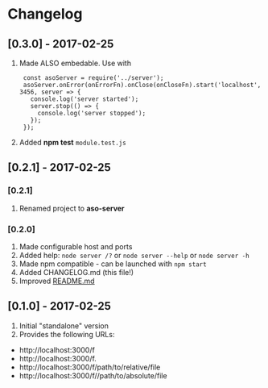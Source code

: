 # Changelog

## [0.3.0] - 2017-02-25

1. Made ALSO embedable. Use with

        const asoServer = require('../server');
        asoServer.onError(onErrorFn).onClose(onCloseFn).start('localhost', 3456, server => {
          console.log('server started');
          server.stop(() => {
            console.log('server stopped');
          });
        });

1. Added **npm test** `module.test.js`

## [0.2.1] - 2017-02-25
### [0.2.1]
1. Renamed project to **aso-server**

### [0.2.0]
1. Made configurable host and ports
1. Added help: `node server /?` or `node server --help` or `node server -h`
1. Made npm compatible - can be launched with `npm start`
1. Added CHANGELOG.md (this file!)
1. Improved [README.md](README.md)

## [0.1.0] - 2017-02-25
1. Initial "standalone" version
1. Provides the following URLs:
 - http://localhost:3000/f
 - http://localhost:3000/f.
 - http://localhost:3000/f/path/to/relative/file
 - http://localhost:3000/f//path/to/absolute/file
